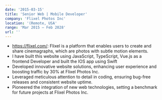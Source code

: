 ```yaml
---
date: '2015-03-15'
title: 'Senior Web | Mobile Developer'
company: 'Flixel Photos Inc'
location: '(Remote, USA'
range: 'Mar 2015 – Feb 2028'
url: ''
---
```


- https://flixel.com/: Flixel is a platform that enables users to create and share cinemagraphs, which are photos with subtle motion elements.
- I have built this website using JavaScript, TypeScript, Vue.js as a frontend Developer and built the IOS app using Swift
- Developed innovative website solutions, enhancing user experience and boosting traffic by 30% at Flixel Photos Inc.
- Leveraged meticulous attention to detail in coding, ensuring bug-free releases and consistent website uptime.
- Pioneered the integration of new web technologies, setting a benchmark for future projects at Flixel Photos Inc.

